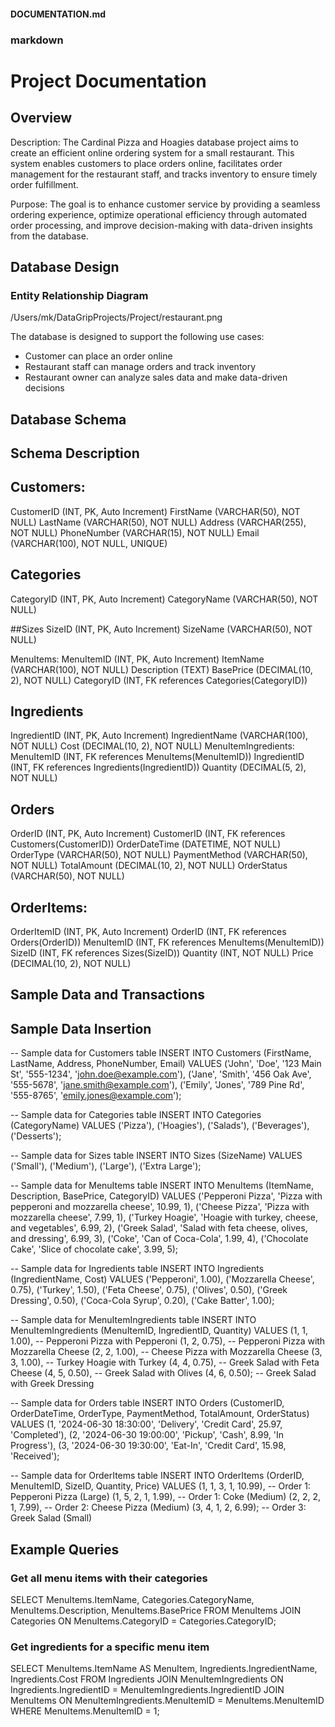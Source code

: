 #### DOCUMENTATION.md

### markdown
# Project Documentation

## Overview


Description: The Cardinal Pizza and Hoagies database project aims to create an efficient online ordering system for a small restaurant. This system enables customers to place orders online, facilitates order management for the restaurant staff, and tracks inventory to ensure timely order fulfillment. 


Purpose: The goal is to enhance customer service by providing a seamless ordering experience, optimize operational efficiency through automated order processing, and improve decision-making with data-driven insights from the database. 

## Database Design
### Entity Relationship Diagram

/Users/mk/DataGripProjects/Project/restaurant.png

The database is designed to support the following use cases:
* Customer can place an order online
* Restaurant staff can manage orders and track inventory    
* Restaurant owner can analyze sales data and make data-driven decisions

## Database Schema

## Schema Description

## Customers: 
CustomerID (INT, PK, Auto Increment) 
FirstName (VARCHAR(50), NOT NULL) 
LastName (VARCHAR(50), NOT NULL) 
Address (VARCHAR(255), NOT NULL) 
PhoneNumber (VARCHAR(15), NOT NULL) 
Email (VARCHAR(100), NOT NULL, UNIQUE) 

## Categories

CategoryID (INT, PK, Auto Increment) 
CategoryName (VARCHAR(50), NOT NULL) 

##Sizes
SizeID (INT, PK, Auto Increment) 
SizeName (VARCHAR(50), NOT NULL) 

MenuItems: 
MenuItemID (INT, PK, Auto Increment) 
ItemName (VARCHAR(100), NOT NULL) 
Description (TEXT) 
BasePrice (DECIMAL(10, 2), NOT NULL) 
CategoryID (INT, FK references Categories(CategoryID)) 

## Ingredients 
IngredientID (INT, PK, Auto Increment) 
IngredientName (VARCHAR(100), NOT NULL) 
Cost (DECIMAL(10, 2), NOT NULL) 
MenuItemIngredients: 
MenuItemID (INT, FK references MenuItems(MenuItemID)) 
IngredientID (INT, FK references Ingredients(IngredientID)) 
Quantity (DECIMAL(5, 2), NOT NULL) 

## Orders
OrderID (INT, PK, Auto Increment) 
CustomerID (INT, FK references Customers(CustomerID)) 
OrderDateTime (DATETIME, NOT NULL) 
OrderType (VARCHAR(50), NOT NULL) 
PaymentMethod (VARCHAR(50), NOT NULL) 
TotalAmount (DECIMAL(10, 2), NOT NULL) 
OrderStatus (VARCHAR(50), NOT NULL) 

## OrderItems: 
OrderItemID (INT, PK, Auto Increment) 
OrderID (INT, FK references Orders(OrderID)) 
MenuItemID (INT, FK references MenuItems(MenuItemID))
SizeID (INT, FK references Sizes(SizeID)) 
Quantity (INT, NOT NULL) 
Price (DECIMAL(10, 2), NOT NULL) 

## Sample Data and Transactions 

## Sample Data Insertion

-- Sample data for Customers table
INSERT INTO Customers (FirstName, LastName, Address, PhoneNumber, Email)
VALUES 
('John', 'Doe', '123 Main St', '555-1234', 'john.doe@example.com'),
('Jane', 'Smith', '456 Oak Ave', '555-5678', 'jane.smith@example.com'),
('Emily', 'Jones', '789 Pine Rd', '555-8765', 'emily.jones@example.com');

-- Sample data for Categories table
INSERT INTO Categories (CategoryName)
VALUES 
('Pizza'),
('Hoagies'),
('Salads'),
('Beverages'),
('Desserts');

-- Sample data for Sizes table
INSERT INTO Sizes (SizeName)
VALUES 
('Small'),
('Medium'),
('Large'),
('Extra Large');

-- Sample data for MenuItems table
INSERT INTO MenuItems (ItemName, Description, BasePrice, CategoryID)
VALUES 
('Pepperoni Pizza', 'Pizza with pepperoni and mozzarella cheese', 10.99, 1),
('Cheese Pizza', 'Pizza with mozzarella cheese', 7.99, 1),
('Turkey Hoagie', 'Hoagie with turkey, cheese, and vegetables', 6.99, 2),
('Greek Salad', 'Salad with feta cheese, olives, and dressing', 6.99, 3),
('Coke', 'Can of Coca-Cola', 1.99, 4),
('Chocolate Cake', 'Slice of chocolate cake', 3.99, 5);

-- Sample data for Ingredients table
INSERT INTO Ingredients (IngredientName, Cost)
VALUES 
('Pepperoni', 1.00),
('Mozzarella Cheese', 0.75),
('Turkey', 1.50),
('Feta Cheese', 0.75),
('Olives', 0.50),
('Greek Dressing', 0.50),
('Coca-Cola Syrup', 0.20),
('Cake Batter', 1.00);

-- Sample data for MenuItemIngredients table
INSERT INTO MenuItemIngredients (MenuItemID, IngredientID, Quantity)
VALUES 
(1, 1, 1.00), -- Pepperoni Pizza with Pepperoni
(1, 2, 0.75), -- Pepperoni Pizza with Mozzarella Cheese
(2, 2, 1.00), -- Cheese Pizza with Mozzarella Cheese
(3, 3, 1.00), -- Turkey Hoagie with Turkey
(4, 4, 0.75), -- Greek Salad with Feta Cheese
(4, 5, 0.50), -- Greek Salad with Olives
(4, 6, 0.50); -- Greek Salad with Greek Dressing

-- Sample data for Orders table
INSERT INTO Orders (CustomerID, OrderDateTime, OrderType, PaymentMethod, TotalAmount, OrderStatus)
VALUES 
(1, '2024-06-30 18:30:00', 'Delivery', 'Credit Card', 25.97, 'Completed'),
(2, '2024-06-30 19:00:00', 'Pickup', 'Cash', 8.99, 'In Progress'),
(3, '2024-06-30 19:30:00', 'Eat-In', 'Credit Card', 15.98, 'Received');

-- Sample data for OrderItems table
INSERT INTO OrderItems (OrderID, MenuItemID, SizeID, Quantity, Price)
VALUES 
(1, 1, 3, 1, 10.99), -- Order 1: Pepperoni Pizza (Large)
(1, 5, 2, 1, 1.99), -- Order 1: Coke (Medium)
(2, 2, 2, 1, 7.99), -- Order 2: Cheese Pizza (Medium)
(3, 4, 1, 2, 6.99); -- Order 3: Greek Salad (Small)

 

## Example Queries

### Get all menu items with their categories

SELECT 
    MenuItems.ItemName, 
    Categories.CategoryName, 
    MenuItems.Description, 
    MenuItems.BasePrice
FROM MenuItems
JOIN Categories ON MenuItems.CategoryID = Categories.CategoryID;

### Get ingredients for a specific menu item
SELECT 
    MenuItems.ItemName AS MenuItem, 
    Ingredients.IngredientName, 
    Ingredients.Cost
FROM Ingredients
JOIN MenuItemIngredients ON Ingredients.IngredientID = MenuItemIngredients.IngredientID
JOIN MenuItems ON MenuItemIngredients.MenuItemID = MenuItems.MenuItemID
WHERE MenuItems.MenuItemID = 1;

